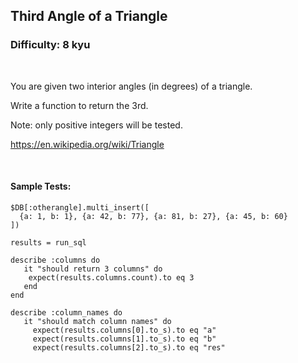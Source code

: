 ## Third Angle of a Triangle
### Difficulty: 8 kyu

<br>

<p>You are given two interior angles (in degrees) of a triangle. </p>
<p>Write a function to return the 3rd.</p>
<p>Note: only positive integers will be tested.</p>
<p><a href="https://en.wikipedia.org/wiki/Triangle" data-turbolinks="false" target="_blank">https://en.wikipedia.org/wiki/Triangle</a></p>


<br>

#### Sample Tests:

```
$DB[:otherangle].multi_insert([
  {a: 1, b: 1}, {a: 42, b: 77}, {a: 81, b: 27}, {a: 45, b: 60}
])
  
results = run_sql
​
describe :columns do
   it "should return 3 columns" do
    expect(results.columns.count).to eq 3
   end
end
​
describe :column_names do
   it "should match column names" do
     expect(results.columns[0].to_s).to eq "a" 
     expect(results.columns[1].to_s).to eq "b" 
     expect(results.columns[2].to_s).to eq "res" 
```